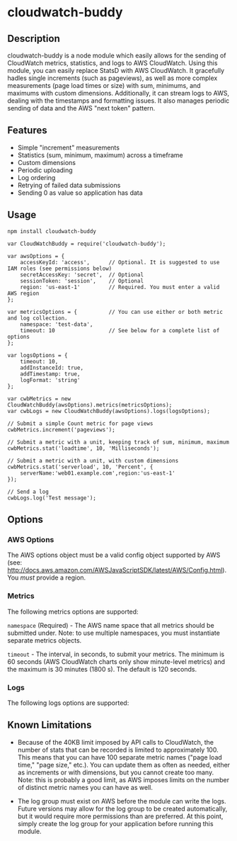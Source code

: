 cloudwatch-buddy
===============

## Description

cloudwatch-buddy is a node module which easily allows for the sending of CloudWatch metrics, statistics, and logs to AWS CloudWatch. Using this module, you can easily replace StatsD with AWS CloudWatch. It gracefully hadles single increments (such as pageviews), as well as more complex measurements (page load times or size) with sum, minimums, and maximums with custom dimensions. Additionally, it can stream logs to AWS, dealing with the timestamps and formatting issues. It also manages periodic sending of data and the AWS "next token" pattern.

## Features

* Simple "increment" measurements
* Statistics (sum, minimum, maximum) across a timeframe
* Custom dimensions
* Periodic uploading
* Log ordering
* Retrying of failed data submissions
* Sending 0 as value so application has data

## Usage

```
npm install cloudwatch-buddy
```

```
var CloudWatchBuddy = require('cloudwatch-buddy');

var awsOptions = {
	accessKeyId: 'access',		// Optional. It is suggested to use IAM roles (see permissions below)
	secretAccessKey: 'secret',	// Optional
	sessionToken: 'session',	// Optional
	region: 'us-east-1'			// Required. You must enter a valid AWS region
};

var metricsOptions = {			// You can use either or both metric and log collection.
	namespace: 'test-data',
	timeout: 10					// See below for a complete list of options
};

var logsOptions = {
	timeout: 10,
	addInstanceId: true,
	addTimestamp: true,
	logFormat: 'string'
};

var cwbMetrics = new CloudWatchBuddy(awsOptions).metrics(metricsOptions);
var cwbLogs = new CloudWatchBuddy(awsOptions).logs(logsOptions);

// Submit a simple Count metric for page views
cwbMetrics.increment('pageviews');

// Submit a metric with a unit, keeping track of sum, minimum, maximum
cwbMetrics.stat('loadtime', 10, 'Milliseconds');

// Submit a metric with a unit, with custom dimensions
cwbMetrics.stat('serverload', 10, 'Percent', {
	serverName:'web01.example.com',region:'us-east-1'
});

// Send a log
cwbLogs.log('Test message');
```

## Options

### AWS Options

The AWS options object must be a valid config object supported by AWS (see: http://docs.aws.amazon.com/AWSJavaScriptSDK/latest/AWS/Config.html). You *must* provide a region.

### Metrics

The following metrics options are supported:

`namespace` (Required) - The AWS name space that all metrics should be submitted under. Note: to use multiple namespaces, you must instantiate separate metrics objects.

`timeout` - The interval, in seconds, to submit your metrics. The minimum is 60 seconds (AWS CloudWatch charts only show minute-level metrics) and the maximum is 30 minutes (1800 s). The default is 120 seconds.

### Logs

The following logs options are supported:





## Known Limitations

* Because of the 40KB limit imposed by API calls to CloudWatch, the number of stats that can be recorded is limited to approximately 100. This means that you can have 100 separate metric names ("page load time," "page size," etc.). You can update them as often as needed, either as increments or with dimensions, but you cannot create too many. Note: this is probably a good limit, as AWS imposes limits on the number of distinct metric names you can have as well.

* The log group must exist on AWS before the module can write the logs. Future versions may allow for the log group to be created automatically, but it would require more permissions than are preferred. At this point, simply create the log group for your application before running this module.

